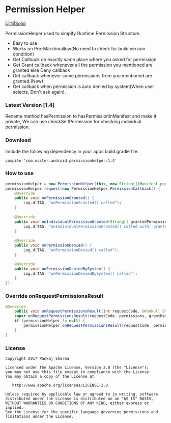 # Permission Helper

[![N|Solid](https://img.shields.io/badge/Android%20Arsenal-PermissionHelper-brightgreen.svg)](https://android-arsenal.com/details/1/5532)

PermissionHelper used to simplfy Runtime Permission Structure.
  - Easy to use
  - Works on Pre-Marshmallow(No need to check for build version condition)
  - Get Callback on exactly same place where you asked for permission.
  - Get Grant callback whenever all the permission you mentioned are granted else Deny callback
  - Get callback whenever some permissions from you mentioned are granted.(New)
  - Get callback when permission is auto denied by system(When user selects, Don't ask again).
  
### Latest Version [1.4]
Rename method hasPermission to hasPermissionInManifest and make it private, 
We can use checkSelfPermission for checking individual permission.

### Download
Include the following dependency in your apps build.gradle file.
```
compile 'com.master.android:permissionhelper:1.4'
```

### How to use
```java
permissionHelper = new PermissionHelper(this, new String[]{Manifest.permission.CAMERA, Manifest.permission.WRITE_EXTERNAL_STORAGE}, 100);
permissionHelper.request(new PermissionHelper.PermissionCallback() {
    @Override
    public void onPermissionGranted() {
        Log.d(TAG, "onPermissionGranted() called");
    }
    
    @Override
    public void onIndividualPermissionGranted(String[] grantedPermission) {
        Log.d(TAG, "onIndividualPermissionGranted() called with: grantedPermission = [" + TextUtils.join(",",grantedPermission) + "]");
    }
    
    @Override
    public void onPermissionDenied() {
        Log.d(TAG, "onPermissionDenied() called");
    }

    @Override
    public void onPermissionDeniedBySystem() {
        Log.d(TAG, "onPermissionDeniedBySystem() called");
    }
});
```

### Override onRequestPermissionsResult
```java
@Override
    public void onRequestPermissionsResult(int requestCode, @NonNull String[] permissions, @NonNull int[] grantResults) {
    super.onRequestPermissionsResult(requestCode, permissions, grantResults);
    if (permissionHelper != null) {
        permissionHelper.onRequestPermissionsResult(requestCode, permissions, grantResults);
    }
}
```

### License
```
Copyright 2017 Pankaj Sharma

Licensed under the Apache License, Version 2.0 (the "License");
you may not use this file except in compliance with the License.
You may obtain a copy of the License at

   http://www.apache.org/licenses/LICENSE-2.0

Unless required by applicable law or agreed to in writing, software
distributed under the License is distributed on an "AS IS" BASIS,
WITHOUT WARRANTIES OR CONDITIONS OF ANY KIND, either express or implied.
See the License for the specific language governing permissions and
limitations under the License.
```

